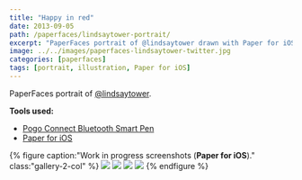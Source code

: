 ```yaml
---
title: "Happy in red"
date: 2013-09-05
path: /paperfaces/lindsaytower-portrait/
excerpt: "PaperFaces portrait of @lindsaytower drawn with Paper for iOS on an iPad."
image: ../../images/paperfaces-lindsaytower-twitter.jpg
categories: [paperfaces]
tags: [portrait, illustration, Paper for iOS]
---
```


PaperFaces portrait of [@lindsaytower](https://twitter.com/lindsaytower).

**Tools used:**

- [Pogo Connect Bluetooth Smart Pen](https://www.amazon.com/gp/product/B009K448L4/ref=as_li_ss_tl?ie=UTF8&camp=1789&creative=390957&creativeASIN=B009K448L4&linkCode=as2&tag=mademist-20)
- [Paper for iOS](https://paper.bywetransfer.com/)

{% figure caption:"Work in progress screenshots (**Paper for iOS**)." class:"gallery-2-col" %}
[![](../../images/paperfaces-lindsaytower-process-1-600.jpg)](../../images/paperfaces-lindsaytower-process-1-lg.jpg)
[![](../../images/paperfaces-lindsaytower-process-2-600.jpg)](../../images/paperfaces-lindsaytower-process-2-lg.jpg)
[![](../../images/paperfaces-lindsaytower-process-3-600.jpg)](../../images/paperfaces-lindsaytower-process-3-lg.jpg)
[![](../../images/paperfaces-lindsaytower-process-4-600.jpg)](../../images/paperfaces-lindsaytower-process-4-lg.jpg)
{% endfigure %}
